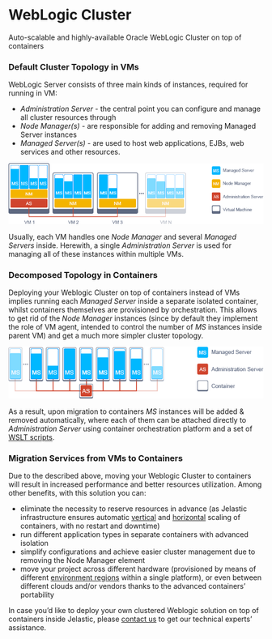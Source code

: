 # WebLogic Cluster
Auto-scalable and highly-available Oracle WebLogic Cluster on top of containers

### Default Cluster Topology in VMs 
WebLogic Server consists of three main kinds of instances, required for running in VM:
- _Administration Server_ - the central point you can configure and manage all cluster resources through
- _Node Manager(s)_ - are responsible for adding and removing Managed Server instances
- _Managed Server(s)_ - are used to host web applications, EJBs, web services and other resources.

<img src='images/weblogic-in-vms.png' width='700'  />

Usually, each VM handles one _Node Manager_ and several _Managed Servers_ inside. Herewith, a single _Administration Server_ is used for managing all of these instances within multiple VMs.


### Decomposed Topology in Containers  

Deploying your Weblogic Cluster on top of containers instead of VMs implies running each _Managed Server_ inside a separate isolated container, whilst containers themselves are provisioned by orchestration. This allows to get rid of the _Node Manager_ instances (since by default they implement the role of VM agent, intended to control the number of _MS_ instances inside parent VM) and get a much more simpler cluster topology.

<img src='images/weblogic-in-containers.png' width='550'/>

As a result, upon migration to containers _MS_ instances will be added & removed automatically, where each of them can be attached directly to _Administration Server_ using container orchestration platform and a set of <a href='https://github.com/jelastic-jps/weblogic/tree/master/scripts'>WSLT scripts</a>.

### Migration Services from VMs to Containers

Due to the described above, moving your Weblogic Cluster to containers will result in increased performance and better resources utilization. Among other benefits, with this solution you can: 
- eliminate the necessity to reserve resources in advance (as Jelastic infrastructure ensures automatic <a href='https://docs.jelastic.com/automatic-vertical-scaling'>vertical</a> and <a href='https://docs.jelastic.com/automatic-horizontal-scaling'>horizontal</a> scaling of containers, with no restart and downtime)
- run different application types in separate containers with advanced isolation
- simplify configurations and achieve easier cluster management due to removing the Node Manager element
- move your project across different hardware (provisioned by means of different <a href='https://docs.jelastic.com/environment-regions'>environment regions</a> within a single platform), or even between different clouds and/or vendors thanks to the advanced containers’ portability

In case you’d like to deploy your own clustered Weblogic solution on top of containers inside Jelastic, please <a href='mailto:info@jelastic.com'>contact us</a> to get our technical experts’ assistance.
